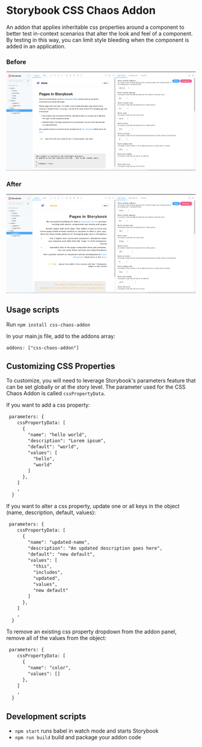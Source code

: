 # Storybook CSS Chaos Addon

An addon that applies inheritable css properties around a component to better test in-context scenarios that alter the look and feel of a component. By testing in this way, you can limit style bleeding when the component is added in an application.

### Before
<img src="./assets/demo-screen-shot-before.png">

### After
<img src="./assets/demo-screen-shot-after.png">

## Usage scripts

Run `npm install css-chaos-addon`

In your main.js file, add to the addons array:
```
addons: ["css-chaos-addon"]
```

## Customizing CSS Properties

To customize, you will need to leverage Storybook's parameters feature that can be set globally or at the story level. The parameter used for the CSS Chaos Addon is called `cssPropertyData`.

If you want to add a css property:
```
 parameters: {
    cssPropertyData: [
      {
        "name": "hello world",
        "description": "Lorem ipsum",
        "default": "world",
        "values": [
          "hello",
          "world"
        ]
      },
    ]
    ,
  }
```

If you want to alter a css property, update one or all keys in the object (name, description, default, values):
```
 parameters: {
    cssPropertyData: [
      {
        "name": "updated-name",
        "description": "An updated description goes here",
        "default": "new default",
        "values": [
          "this",
          "includes",
          "updated",
          "values",
          "new default"
        ]
      },
    ]
    ,
  }
```

To remove an existing css property dropdown from the addon panel, remove all of the values from the object:
```
 parameters: {
    cssPropertyData: [
      {
        "name": "color",
        "values": []
      },
    ]
    ,
  }
```

## Development scripts

- `npm start` runs babel in watch mode and starts Storybook
- `npm run build` build and package your addon code